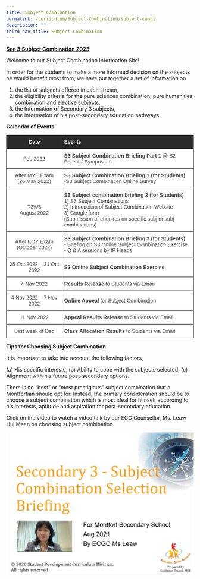 ```yaml
---
title: Subject Combination
permalink: /curriculum/Subject-Combination/subject-combi
description: ""
third_nav_title: Subject Combination
---
```

<strong><u>Sec 3 Subject Combination 2023</u></strong>

Welcome to our Subject Combination Information Site!

In order for the students to make a more informed decision on the subjects he would benefit most from, we have put together a set of information on 

1) the list of subjects offered in each stream, 
2) the eligibility criteria for the pure sciences combination, pure humanities combination and elective subjects,
3) the Information of Secondary 3 subjects,
4) the information of his post-secondary education pathways.

**Calendar of Events**

<style type="text/css">
.tg  {border-collapse:collapse;border-spacing:0;margin:0px auto;}
.tg td{border-color:black;border-style:solid;border-width:1px;font-family:Arial, sans-serif;font-size:14px;
  overflow:hidden;padding:10px 5px;word-break:normal;}
.tg th{border-color:black;border-style:solid;border-width:1px;font-family:Arial, sans-serif;font-size:14px;
  font-weight:normal;overflow:hidden;padding:10px 5px;word-break:normal;}
.tg .tg-ncov{background-color:#FFF;color:#454545;text-align:center;vertical-align:middle}
.tg .tg-2705{background-color:#2A2A2A;color:#EEE;font-weight:bold;text-align:center;vertical-align:middle}
.tg .tg-mmvt{background-color:#2A2A2A;color:#EEE;font-weight:bold;text-align:left;vertical-align:middle}
.tg .tg-sdzj{background-color:#FFF;color:#454545;text-align:left;vertical-align:middle}
</style>
<table class="tg">
<tbody>
  <tr>
    <td class="tg-2705"><span style="color:#EEE;background-color:#2A2A2A">Date</span></td>
    <td class="tg-mmvt"><span style="color:#EEE;background-color:#2A2A2A">Events</span></td>
  </tr>
  <tr>
    <td class="tg-ncov">Feb 2022</td>
		<td class="tg-sdzj"><strong>S3 Subject Combination Briefing Part 1</strong> @ S2 Parents’ Symposium</td>
  </tr>
  <tr>
    <td class="tg-ncov">After MYE Exam<br>(26 May 2022)</td>
    <td class="tg-sdzj"><strong>S3 Subject Combination Briefing 1 (for Students)</strong><br><span style="background-color:initial">-S3 Subject Combination Online Survey</span></td>
  </tr>
  <tr>
    <td class="tg-ncov">T3W8<br>August 2022 </td>
    <td class="tg-sdzj"><strong>S3 Subject combination briefing 2 (for Students)</strong><br>1) S3 Subject Combinations <br>2) Introduction of Subject Combination Website<br>3) Google form <br>(Submission of enquires on specific subj or subj combinations)</td>
  </tr>
  <tr>
    <td class="tg-ncov"> After EOY Exam<br>(October 2022)</td>
    <td class="tg-sdzj"><strong>S3 Subject Combination Briefing 3 (for Students)</strong><br><span style="background-color:initial">- Briefing on S3 Online Subject Combination Exercise</span><br><span style="background-color:initial">- Q &amp; A sessions by IP Heads </span></td>
  </tr>
  <tr>
    <td class="tg-ncov"> 25 Oct 2022 – 31 Oct 2022</td>
    <td class="tg-sdzj"><strong>S3 Online Subject Combination Exercise</strong></td>
  </tr>
  <tr>
    <td class="tg-ncov">4 Nov 2022</td>
    <td class="tg-sdzj"><strong>Results Release</strong> to Students via Email </td>
  </tr>
  <tr>
    <td class="tg-ncov"> 4 Nov 2022 – 7 Nov 2022</td>
    <td class="tg-sdzj"><strong>Online Appeal</strong> for Subject Combination </td>
  </tr>
  <tr>
    <td class="tg-ncov"> 11 Nov 2022</td>
    <td class="tg-sdzj"><strong>Appeal Results Release</strong> to Students via Email </td>
  </tr>
  <tr>
    <td class="tg-ncov">Last week of Dec </td>
    <td class="tg-sdzj"><strong>Class Allocation Results</strong> to Students via Email </td>
  </tr>
</tbody>
</table>

**Tips for Choosing Subject Combination**

It is important to take into account the following factors,

(a) His specific interests, 
(b) Ability to cope with the subjects selected,
(c) Alignment with his future post-secondary options. 

There is no “best” or “most prestigious” subject combination that a Montfortian should opt for. Instead, the primary consideration should be to choose a subject combination which is most ideal for himself according to his interests, aptitude and aspiration for post-secondary education. 

Click on the video to watch a video talk by our ECG Counsellor, Ms. Leaw Hui Meen on choosing subject combination.

<a href = "https://drive.google.com/file/d/1cEJ5wfg6bHafi0KIn_ERjyTgFm6JZnvi/view" target = "_self"> 
          <img src="/images/ECG%20video.jpeg"></a>
